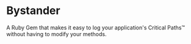 # Bystander

A Ruby Gem that makes it easy to log your application's Critical Paths™ without
having to modify your methods.
